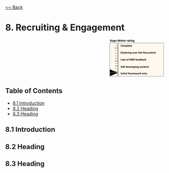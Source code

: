 [<< Back](../)

# 8. Recruiting & Engagement
<p align="right"><img src="../figures/bogo_ifo.png" alt="scope" title="Scope" width="35%"/></p>

## Table of Contents
* [8.1 Introduction](#8.1)
* [8.2 Heading](#8.2)
* [8.3 Heading](#8.3)

<a name="8.1"></a>
## 8.1 Introduction

<a name="8.2"></a>
## 8.2 Heading

<a name="8.3"></a>
## 8.3 Heading
